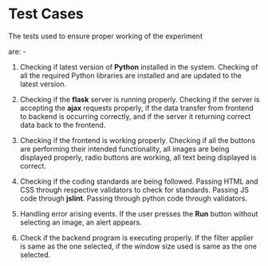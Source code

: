 # Test Cases

The tests used to ensure proper working of the experiment

are: -

1.  Checking if latest version of **Python** installed in the system. Checking
    of all the required Python libraries are installed and are updated to the
    latest version.

2.  Checking if the **flask** server is running properly. Checking if the server
    is accepting the **ajax** requests properly, if the data transfer from
    frontend to backend is occurring correctly, and if the server it returning
    correct data back to the frontend.

3.  Checking if the frontend is working properly. Checking if all the buttons
    are performing their intended functionality, all images are being displayed
    properly, radio buttons are working, all text being displayed is correct.

4.  Checking if the coding standards are being followed. Passing HTML and CSS
    through respective validators to check for standards. Passing JS code
    through **jslint**. Passing through python code through validators.

5.  Handling error arising events. If the user presses the **Run** button
    without selecting an image, an alert appears.

6.  Check if the backend program is executing properly. If the filter applier is
    same as the one selected, if the window size used is same as the one
    selected.
